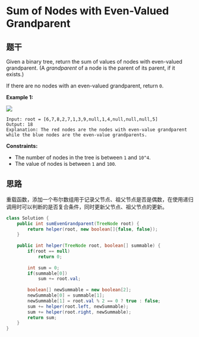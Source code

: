 # Sum of Nodes with Even-Valued Grandparent



## 题干

Given a binary tree, return the sum of values of nodes with even-valued grandparent.  \(A _grandparent_ of a node is the parent of its parent, if it exists.\)

If there are no nodes with an even-valued grandparent, return `0`.

**Example 1:**

![](https://assets.leetcode.com/uploads/2019/07/24/1473_ex1.png)

```text
Input: root = [6,7,8,2,7,1,3,9,null,1,4,null,null,null,5]
Output: 18
Explanation: The red nodes are the nodes with even-value grandparent while the blue nodes are the even-value grandparents.
```

**Constraints:**

* The number of nodes in the tree is between `1` and `10^4`.
* The value of nodes is between `1` and `100`.

## 思路

重载函数，添加一个布尔数组用于记录父节点、祖父节点是否是偶数，在使用递归调用时可以判断的是否复合条件，同时更新父节点、祖父节点的更新。

```java
class Solution {
    public int sumEvenGrandparent(TreeNode root) {
        return helper(root, new boolean[]{false, false});
    }
    
    public int helper(TreeNode root, boolean[] summable) {
        if(root == null) 
            return 0;
        
        int sum = 0;
        if(summable[0]) 
            sum += root.val;
        
        boolean[] newSummable = new boolean[2];
        newSummable[0] = summable[1];
        newSummable[1] = root.val % 2 == 0 ? true : false;
        sum += helper(root.left, newSummable);
        sum += helper(root.right, newSummable);
        return sum;
    }
}
```



